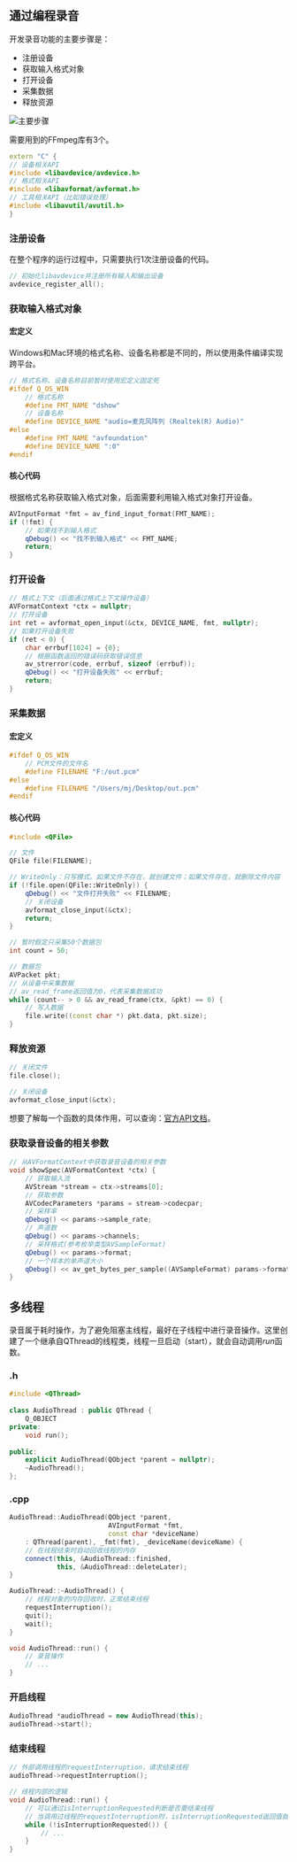 ## 通过编程录音

开发录音功能的主要步骤是：
- 注册设备
- 获取输入格式对象
- 打开设备
- 采集数据
- 释放资源

![主要步骤](https://img2020.cnblogs.com/blog/497279/202103/497279-20210319195750551-1109534799.png)

需要用到的FFmpeg库有3个。

```cpp
extern "C" {
// 设备相关API
#include <libavdevice/avdevice.h>
// 格式相关API
#include <libavformat/avformat.h>
// 工具相关API（比如错误处理）
#include <libavutil/avutil.h>
}
```

### 注册设备

在整个程序的运行过程中，只需要执行1次注册设备的代码。

```cpp
// 初始化libavdevice并注册所有输入和输出设备
avdevice_register_all();
```

### 获取输入格式对象

#### 宏定义

Windows和Mac环境的格式名称、设备名称都是不同的，所以使用条件编译实现跨平台。

```cpp
// 格式名称、设备名称目前暂时使用宏定义固定死
#ifdef Q_OS_WIN
    // 格式名称
    #define FMT_NAME "dshow"
    // 设备名称
    #define DEVICE_NAME "audio=麦克风阵列 (Realtek(R) Audio)"
#else
    #define FMT_NAME "avfoundation"
    #define DEVICE_NAME ":0"
#endif
```

#### 核心代码

根据格式名称获取输入格式对象，后面需要利用输入格式对象打开设备。

```cpp
AVInputFormat *fmt = av_find_input_format(FMT_NAME);
if (!fmt) {
    // 如果找不到输入格式
    qDebug() << "找不到输入格式" << FMT_NAME;
    return;
}
```

### 打开设备

```cpp
// 格式上下文（后面通过格式上下文操作设备）
AVFormatContext *ctx = nullptr;
// 打开设备
int ret = avformat_open_input(&ctx, DEVICE_NAME, fmt, nullptr);
// 如果打开设备失败
if (ret < 0) {
    char errbuf[1024] = {0};
    // 根据函数返回的错误码获取错误信息
    av_strerror(code, errbuf, sizeof (errbuf));
    qDebug() << "打开设备失败" << errbuf;
    return;
}
```

### 采集数据

#### 宏定义

```cpp
#ifdef Q_OS_WIN
    // PCM文件的文件名
    #define FILENAME "F:/out.pcm"
#else
    #define FILENAME "/Users/mj/Desktop/out.pcm"
#endif
```

#### 核心代码

```cpp
#include <QFile>

// 文件
QFile file(FILENAME);

// WriteOnly：只写模式。如果文件不存在，就创建文件；如果文件存在，就删除文件内容
if (!file.open(QFile::WriteOnly)) {
    qDebug() << "文件打开失败" << FILENAME;
    // 关闭设备
    avformat_close_input(&ctx);
    return;
}

// 暂时假定只采集50个数据包
int count = 50;

// 数据包
AVPacket pkt;
// 从设备中采集数据
// av_read_frame返回值为0，代表采集数据成功
while (count-- > 0 && av_read_frame(ctx, &pkt) == 0) {
    // 写入数据
    file.write((const char *) pkt.data, pkt.size);
}
```

### 释放资源

```cpp
// 关闭文件
file.close();

// 关闭设备
avformat_close_input(&ctx);
```

想要了解每一个函数的具体作用，可以查询：[官方API文档](https://ffmpeg.org/doxygen/trunk/index.html)。

### 获取录音设备的相关参数

```cpp
// 从AVFormatContext中获取录音设备的相关参数
void showSpec(AVFormatContext *ctx) {
    // 获取输入流
    AVStream *stream = ctx->streams[0];
    // 获取参数
    AVCodecParameters *params = stream->codecpar;
    // 采样率
    qDebug() << params->sample_rate;
    // 声道数
    qDebug() << params->channels;
    // 采样格式(参考枚举类型AVSampleFormat)
    qDebug() << params->format;
    // 一个样本的单声道大小
    qDebug() << av_get_bytes_per_sample((AVSampleFormat) params->format);
}
```

## 多线程

录音属于耗时操作，为了避免阻塞主线程，最好在子线程中进行录音操作。这里创建了一个继承自QThread的线程类，线程一旦启动（start），就会自动调用*run*函数。 

### .h

```cpp
#include <QThread>
 
class AudioThread : public QThread {
    Q_OBJECT
private:
    void run();
 
public:
    explicit AudioThread(QObject *parent = nullptr);
    ~AudioThread();
};
```

### .cpp
```cpp
AudioThread::AudioThread(QObject *parent,
                         AVInputFormat *fmt,
                         const char *deviceName)
    : QThread(parent), _fmt(fmt), _deviceName(deviceName) {
    // 在线程结束时自动回收线程的内存
    connect(this, &AudioThread::finished,
            this, &AudioThread::deleteLater);
}

AudioThread::~AudioThread() {
    // 线程对象的内存回收时，正常结束线程
    requestInterruption();
    quit();
    wait();
}

void AudioThread::run() {
    // 录音操作
    // ...
}
```

### 开启线程

```cpp
AudioThread *audioThread = new AudioThread(this);
audioThread->start();
```

### 结束线程

```cpp
// 外部调用线程的requestInterruption，请求结束线程
audioThread->requestInterruption();

// 线程内部的逻辑
void AudioThread::run() {
    // 可以通过isInterruptionRequested判断是否要结束线程
    // 当调用过线程的requestInterruption时，isInterruptionRequested返回值就为true，否则为false
    while (!isInterruptionRequested()) {
    	// ...
    }
}
```
